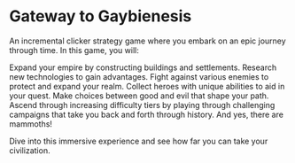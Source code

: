 # Gateway to Gaybienesis
An incremental clicker strategy game where you embark on an epic journey through time. In this game, you will:

Expand your empire by constructing buildings and settlements.
Research new technologies to gain advantages.
Fight against various enemies to protect and expand your realm.
Collect heroes with unique abilities to aid in your quest.
Make choices between good and evil that shape your path.
Ascend through increasing difficulty tiers by playing through challenging campaigns that take you back and forth through history. And yes, there are mammoths!

Dive into this immersive experience and see how far you can take your civilization.
